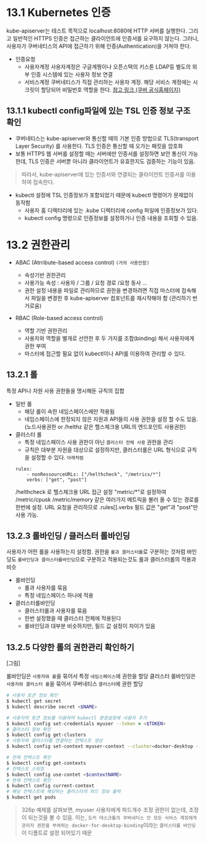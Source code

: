 # 13.1 Kubernetes 인증
kube-apiserver는 테스트 목적으로 localhost:8080에 HTTP 서버를 실행한다. 그리고 일반적인 HTTPS 인증은 접근하는 클라이언트에 인증서를 요구하지 않는다.
그러나, 사용자가 쿠버네티스의 API에 접근하기 위해 인증(Authentication)을 거쳐야 한다.

- 인증요청
    - 사용자계정 
    사용자계정은 구글계쩡이나 오픈스택의 키스톤 LDAP등 별도의 외부 인증 시스템에 있는 사용자 정보 연결
    - 서비스계정
    쿠버네티스가 직접 관리하는 사용자 계정. 해당 서비스 계정에는 시크릿이 할당되어 비밀번호 역할을 한다.
    <a href = "https://kubernetes.io/ko/docs/reference/access-authn-authz/authorization/">참고 링크 (쿠버 공식홈페이지) </a>

## 13.1.1 kubectl config파일에 있는 TSL 인증 정보 구조 확인

- 쿠버네티스는 kube-apiserver와 통신할 때의 기본 인증 방법으로 TLS(transport Layer Security) 를 사용한다. TLS 인증은 통신할 때 오가는 패킷을 암호화
- 보통 HTTPS 웹 서버를 설정할 때는 서버에만 인증서를 설정하면 보안 통신이 가능한데, TLS 인증은 서버뿐 아니라 클라이언트가 유효한지도 검증하는 기능이 있음.

> 따라서, kube-apiserver에 있는 인증서와 연결되는 클라이언트 인증서를 이용하여 접속한다.

- kubectl 설정에 TSL 인증정보가 포함되었기 때문에 kubectl 명령어가 문제없이 동작함
    - 사용자 홈 디렉터리에 있는 .kube 디렉터리에 config 파일에 인증정보가 있다.
    - kubectl config 명령으로 인증정보를 설정하거나 인증 내용을 조회할 수 있음.

# 13.2 권한관리

- ABAC (Atrribute-based access control) `(거의 사용안함)`
    - 속성기반 권한관리
    - 사용가능 속성 : 사용자 / 그룹 / 요청 경로 /요청 동사 ...
    - 권한 설정 내용을 파일로 관리하므로 권한을 변경하려면 직접 마스터에 접속해서 파일을 변경한 후 kube-apiserver 컴포넌트를 재시작해야 함 (관리하기 번거로움) 

- RBAC (Role-based access control)
    - 역할 기반 권한관리
    - 사용자와 역할을 별개로 선언한 후 두 가지를 조합(binding) 해서 사용자에게 권한 부여
    - 마스터에 접근할 필요 없이 kubectl이나 API를 이용하여 관리할 수 있다.
    
## 13.2.1 롤
특정 API나 자원 사용 권한들을 명시해둔 규칙의 집합
- 일반 롤
    - 해당 롤이 속한 네임스페이스에만 적용됨
    - 네임스페이스에 한정되지 않은 자원과 API들의 사용 권한을 설정 할 수도 있음. (노드사용권한 or /helthz 같은 헬스체크용 URL의 엔드포인트 사용권한)
- 클러스터 롤
    - 특정 네임스페이스 사용 권한이 아닌 `클러스터 전체 사용` 권한을 관리
    - 규칙은 대부분 자원을 대상으로 설정하지만, 클러스터롤은 URL 형식으로 규칙을 설정할 수 있다. `아래처럼`
    ~~~
    rules:
        - nonRessourceURLs: ["/helthcheck", "/metrics/*"]
        verbs: ["get", "post"]
    ~~~
    /helthcheck 로 헬스체크용 URL 접근 설정 "metric/*"로 설정하여 /metric/cpusk /metric/memory 같은 여러가지 메트릭을 불러 올 수 있는 경로를 한번에 설정.
    URL 요청을 관리하므로 .rules[].verbs 필드 값은 "get"과 "post"만 사용 가능.

## 13.2.3 롤바인딩 / 클러스터 롤바인딩
사용자가 어떤 롤을 사용하는지 설정함. 권한을 `롤과 클러스터롤`로 구분하는 것처럼 바인딩도 `롤바인딩과 클러스터롤바인딩`으로 구분하고 적용되는것도 롤과 클러스터롤의 적용과 비슷

- 롤바인딩
    - 롤과 사용자를 묶음
    - 특정 네임스페이스 하나에 적용
- 클러스터롤바인딩
    - 클러스터롤과 사용자를 묶음
    - 한번 설정했을 때 클러스터 전체에 적용된다
    - 롤바인딩과 대부분 비슷하지만, 필드 값 설정이 차이가 있음

## 13.2.5 다양한 롤의 권한관리 확인하기
[그림]

롤바인딩은 `사용자와 롤`을 묶어서 특정 `네임스페이스`에 권한을 할당
클러스터 롤바인딩은 `사용자와 클러스터 롤`을 묶어서 쿠버네티스 `클러스터`에 권한 할당


```zsh
# 사용자 토큰 정보 확인
$ kubectl get secret
$ kubectl describe secret <$NAME>

# 사용자의 토큰 정보를 이용하여 kubectl 환경설정에 사용자 추가
$ kubectl config set-credentials myuser --token = <$TOKEN>
# 클러스터 정보 확인
$ kubectl config get-clusters
# 사용자와 클러스터를 연결하는 컨텍스트 생성
$ kubectl config set-context myuser-context --cluster=docker-desktop --user = <$NAME>

# 전체 컨텍스트 확인
$ kubectl config get-contexts
# 컨텍스트 스위칭
$ kubectl config use-contet <$contextNAME>
# 현재 컨텍스트 확인
$ kubectl config current-context
# 해당 컨텍스트에 해당하는 클러스터의 파드 정보 출력 
$ kubectl get pods
```

> 326p 예제를 살펴보면, myuser 사용자에게 파드개수 조정 권한이 없는데, 조정이 되는것을 볼 수 있음. 이는, `도커 데스크톱의 쿠버네티스 안 모든 서비스 계정에게 관리자 권한을 부여하는 docker-for-desktop-binding`이라는 `클러스터롤 바인딩`이 디폴트로 설정 되어있기 때문